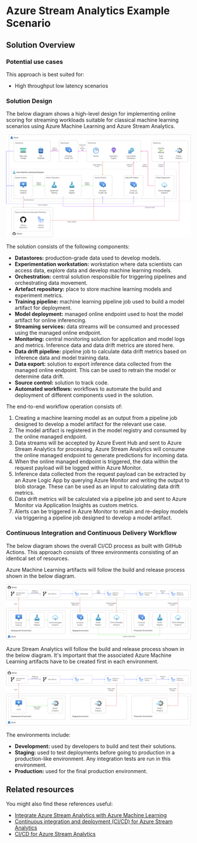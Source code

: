 # Azure Stream Analytics Example Scenario

## Solution Overview

### Potential use cases

This approach is best suited for:

- High throughput low latency scenarios

### Solution Design

The below diagram shows a high-level design for implementing online scoring for streaming workloads suitable for classical machine learning scenarios using Azure Machine Learning and Azure Stream Analytics.

![design](./images/design-streaming.png)

The solution consists of the following components:

- **Datastores:** production-grade data used to develop models.
- **Experimentation workstation:** workstation where data scientists can access data, explore data and develop machine learning models.
- **Orchestration:** central solution responsible for triggering pipelines and orchestrating data movement.
- **Artefact repository:** place to store machine learning models and experiment metrics.
- **Training pipeline:** machine learning pipeline job used to build a model artifact for deployment.
- **Model deployment:** managed online endpoint used to host the model artifact for online inferencing.
- **Streaming services:** data streams will be consumed and processed using the managed online endpoint.
- **Monitoring:** central monitoring solution for application and model logs and metrics. Inference data and data drift metrics are stored here.
- **Data drift pipeline:** pipeline job to calculate data drift metrics based on inference data and model training data.
- **Data export:** solution to export inference data collected from the managed online endpoint. This can be used to retrain the model or determine data drift.
- **Source control:** solution to track code.
- **Automated workflows:** workflows to automate the build and deployment of different components used in the solution.

The end-to-end workflow operation consists of:

1. Creating a machine learning model as an output from a pipeline job designed to develop a model artifact for the relevant use case.
2. The model artifact is registered in the model registry and consumed by the online managed endpoint.
3. Data streams will be accepted by Azure Event Hub and sent to Azure Stream Analytics for processing. Azure Stream Analytics will consume the online managed endpoint to generate predictions for incoming data.
4. When the online managed endpoint is triggered, the data within the request payload will be logged within Azure Monitor.
5. Inference data collected from the request payload can be extracted by an Azure Logic App by querying Azure Monitor and writing the output to blob storage. These can be used as an input to calculating data drift metrics.
6. Data drift metrics will be calculated via a pipeline job and sent to Azure Monitor via Application Insights as custom metrics.
7. Alerts can be triggered in Azure Monitor to retain and re-deploy models via triggering a pipeline job designed to develop a model artifact.

### Continuous Integration and Continuous Delivery Workflow

The below diagram shows the overall CI/CD process as built with GitHub Actions. This approach consists of three environments consisting of an identical set of resources.

Azure Machine Learning artifacts will follow the build and release process shown in the below diagram.

![design](./images/cicd-online.png)

Azure Stream Analytics will follow the build and release process shown in the below diagram. It's important that the associated Azure Machine Learning artifacts have to be created first in each environment.

![design](./images/cicd-streaming.png)

The environments include:

- **Development:** used by developers to build and test their solutions.
- **Staging:** used to test deployments before going to production in a production-like environment. Any integration tests are run in this environment.
- **Production:** used for the final production environment.

## Related resources

You might also find these references useful:

- [Integrate Azure Stream Analytics with Azure Machine Learning](https://docs.microsoft.com/azure/stream-analytics/machine-learning-udf)
- [Continuous integration and deployment (CI/CD) for Azure Stream Analytics](https://docs.microsoft.com/azure/stream-analytics/cicd-overview)
- [CI/CD for Azure Stream Analytics](https://github.com/Azure-Samples/modern-data-warehouse-dataops/tree/main/single_tech_samples/streamanalytics)
